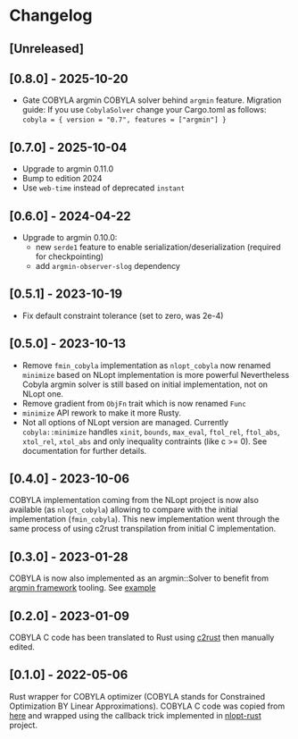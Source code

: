 # Changelog

## [Unreleased]

## [0.8.0] - 2025-10-20

* Gate COBYLA argmin COBYLA solver behind `argmin` feature.
  Migration guide: If you use `CobylaSolver` change your Cargo.toml as follows:
  `cobyla = { version = "0.7", features = ["argmin"] }`

## [0.7.0] - 2025-10-04

* Upgrade to argmin 0.11.0
* Bump to edition 2024
* Use `web-time` instead of deprecated `instant`

## [0.6.0] - 2024-04-22

* Upgrade to argmin 0.10.0:
  * new `serde1` feature to enable serialization/deserialization (required for checkpointing)
  * add `argmin-observer-slog` dependency

## [0.5.1] - 2023-10-19

* Fix default constraint tolerance (set to zero, was 2e-4)

## [0.5.0] - 2023-10-13

* Remove `fmin_cobyla` implementation as `nlopt_cobyla` now renamed `minimize` based on NLopt implementation is more powerful
Nevertheless Cobyla argmin solver is still based on initial implementation, not on NLopt one.
* Remove gradient from `ObjFn` trait which is now renamed `Func`
* `minimize` API rework to make it more Rusty.
* Not all options of NLopt version are managed. Currently `cobyla::minimize` handles `xinit`, `bounds`, `max_eval`, `ftol_rel`,
`ftol_abs`, `xtol_rel`, `xtol_abs` and only inequality contraints (like c >= 0). See documentation for further details.

## [0.4.0] - 2023-10-06

COBYLA implementation coming from the NLopt project is now also available (as `nlopt_cobyla`) allowing to compare
with the initial implementation (`fmin_cobyla`). This new implementation went through the same process of using c2rust
transpilation from initial C implementation.

## [0.3.0] - 2023-01-28

COBYLA is now also implemented as an argmin::Solver to benefit from [argmin framework](https://github.com/argmin-rs) tooling. See [example](./examples/paraboloid.rs)

## [0.2.0] - 2023-01-09

COBYLA C code has been translated to Rust using [c2rust](https://github.com/immunant/c2rust) then manually edited.

## [0.1.0] - 2022-05-06

Rust wrapper for COBYLA optimizer (COBYLA stands for Constrained Optimization BY Linear Approximations).
COBYLA C code was copied from [here](https://github.com/emmt/Algorithms/tree/master/cobyla) and wrapped
using the callback trick implemented in [nlopt-rust](https://github.com/adwhit/rust-nlopt) project.
